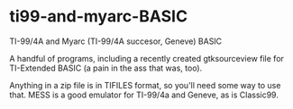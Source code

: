 # ti99-and-myarc-BASIC
TI-99/4A and Myarc (TI-99/4A succesor, Geneve) BASIC

A handful of programs, including a recently created gtksourceview file for TI-Extended BASIC (a pain in the ass that was, too).  

Anything in a zip file is in TIFILES format, so you'll need some way to use that.  MESS is a good emulator for TI-99/4a and Geneve, as is Classic99.  

